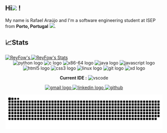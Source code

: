 <h2 align="left">Hi<img src="https://emojis.slackmojis.com/emojis/images/1577305505/7373/hand_wave.gif?1577305505" width="35" /> !</h2>

<p> My name is Rafael Araújo and I'm a software engineering student at ISEP from <b>Porto, Portugal</b> <img src="https://user-images.githubusercontent.com/107275079/215307237-c38ad7fe-6c2b-49cd-a3f9-91b42b36ccf4.png" width="17" />. </p>

## 📈Stats

<a href="https://github.com/ReyFow/ReyFow">
  <img   align="center" src="https://github-readme-stats.vercel.app/api?username=reyfow&show_icons=true&line_height=20&count_private=true&title_color=8c1aff&text_color=ffffff&bg_color=1d1f21&border_color=000000" alt="ReyFow's"/>
</a>
<a href="https://github.com/ReyFow/ReyFow">
  <img  align="center" src="https://github-readme-stats.vercel.app/api/top-langs/?username=reyfow&layout=compact&title_color=8c1aff&text_color=ffffff&bg_color=1d1f21&border_color=000000&langs_count=6" alt="ReyFow's Stats"/>
</a>

<div align="center">
  <img src="https://cdn.jsdelivr.net/gh/devicons/devicon/icons/python/python-original.svg" height='40' alt="python logo"  />
  <img src="https://cdn.jsdelivr.net/gh/devicons/devicon/icons/c/c-original.svg" height='40' alt="c logo"  />
  <img src="https://user-images.githubusercontent.com/5421823/62779159-4cf76880-baaa-11e9-8318-e20a1aaa913a.png" height='49' alt="x86-64 logo"  />
  <img src="https://cdn.jsdelivr.net/gh/devicons/devicon/icons/java/java-original.svg" height='40' alt="java logo"  />
  <img src="https://cdn.jsdelivr.net/gh/devicons/devicon/icons/javascript/javascript-original.svg" height='40' alt="javascript logo"  />
  <img src="https://cdn.jsdelivr.net/gh/devicons/devicon/icons/html5/html5-original.svg" height='40' alt="html5 logo"  />
  <img src="https://cdn.jsdelivr.net/gh/devicons/devicon/icons/css3/css3-original.svg" height='40' alt="css3 logo"  />
  <img src="https://cdn.jsdelivr.net/gh/devicons/devicon/icons/linux/linux-original.svg" height='40' alt="linux logo"  />
  <img src="https://cdn.jsdelivr.net/gh/devicons/devicon/icons/git/git-original.svg" height='40' alt="git logo"  />
  <img src="https://cdn.jsdelivr.net/gh/devicons/devicon/icons/xd/xd-plain.svg" height='40' alt="xd logo"  />
  <p> <b>Current IDE :</b> <img src='https://cdn.jsdelivr.net/gh/devicons/devicon/icons/vscode/vscode-original.svg' alt='vscode' height='30'> </p>
</div>

<div align="center">
  </a>
  <a href="mailto:rafaraujo589@gmail.com" target="_blank">
    <img src="https://raw.githubusercontent.com/maurodesouza/profile-readme-generator/master/src/assets/icons/social/gmail/default.svg" height="38" alt="gmail logo" />
  <a href="https://www.linkedin.com/in/rafael-araújo-35ba30259" target="_blank">
    <img src="https://cdn.jsdelivr.net/gh/devicons/devicon/icons/linkedin/linkedin-original.svg" height='40' alt="linkedin logo"  /> 
  <a href="https://github.com/joaopinto15" target="_blank">
    <img src='https://raw.githubusercontent.com/gauravghongde/social-icons/master/SVG/Color/Github.svg' alt='github' height='40'  /> 
</div>
    
![Snake animation](https://github.com/ReyFow/ReyFow/blob/output/github-contribution-grid-snake.svg)
